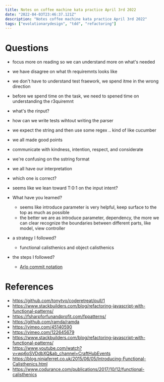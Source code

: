 ```yaml
---
title: Notes on coffee machine kata practice April 3rd 2022
date: "2022-04-03T23:46:37.121Z"
description: "Notes coffee machine kata practice April 3rd 2022"
tags: ["evolutionarydesign", "tdd", "refactoring"]
---
```


# Questions
- focus more on reading so we can understand more on what's needed
- we have disagree on what th requiremnts looks like
- we don't have to understand test fraework, we spend itme in the wrong direction
- before we spend time on the task, we need to spened time on understanding the r3quiremnt
- what's the rinput?
- how can we write tests wihtout writing the parser
- we expect the string and then use some regex .. kind of like cucumber
- we all made good points
- communicate with kindness, intention, respect, and considerate
- we're confusing on the sstring format
- we all have our interpretation
- which one is correct?
- seems like we lean toward T:0:1 on the input intent? 

- What have you learned?
  - seems like introduce parameter is very helpful, keep surface to the top as much as possible
  - the better we are as introduce parameter, dependency, the more we can clear recognize the boundaries between different parts, like model, view controller
- a strategy I followed?
  - functional calisthenics and object calisthenics
- the steps I followed?
  - [Arlo commit notation](https://github.com/RefactoringCombos/ArlosCommitNotation)
# References
- https://github.com/tonytvo/coderetreat/pull/1
- https://www.stackbuilders.com/blog/refactoring-javascript-with-functional-patterns/
- https://fsharpforfunandprofit.com/fppatterns/
- https://github.com/ramda/ramda
- https://vimeo.com/45140590
- https://vimeo.com/122645679
- https://www.stackbuilders.com/blog/refactoring-javascript-with-functional-patterns/
- https://www.youtube.com/watch?v=wp6oSVDdbXQ&ab_channel=CraftHubEvents
- https://blog.ninjaferret.co.uk/2015/06/05/Introducing-Functional-Calisthenics.html
- https://www.codurance.com/publications/2017/10/12/functional-calisthenics
